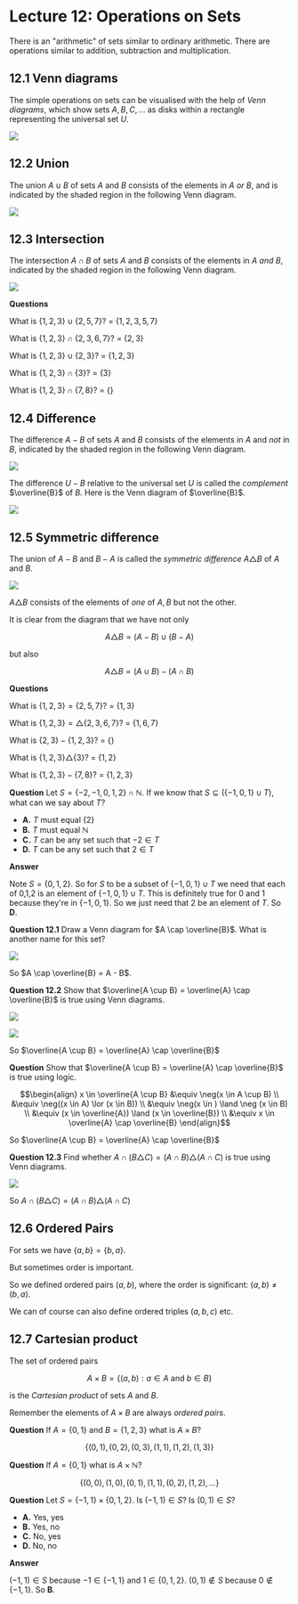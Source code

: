 # Lecture 12: Operations on Sets

There is an "arithmetic" of sets similar to ordinary arithmetic. There are
operations similar to addition, subtraction and multiplication.

## 12.1 Venn diagrams

The simple operations on sets can be visualised with the help of _Venn
diagrams_, which show sets $A,B,C,\dots$ as disks within a rectangle
representing the universal set $U$.

![](images/L12-P3.png)

## 12.2 Union

The union $A \cup B$ of sets $A$ and $B$ consists of the elements in $A$ _or_
$B$, and is indicated by the shaded region in the following Venn diagram.

![](images/L12-P4-1.png)

## 12.3 Intersection

The intersection $A \cap B$ of sets $A$ and $B$ consists of the elements in $A$
_and_ $B$, indicated by the shaded region in the following Venn diagram.

![](images/L12-P4-2.png)

**Questions**

What is $\{1,2,3\} \cup \{2,5,7\}$? = $\{1,2,3,5,7\}$

What is $\{1,2,3\} \cap \{2,3,6,7\}$? = $\{2,3\}$

What is $\{1,2,3\} \cup \{2,3\}$? = $\{1,2,3\}$

What is $\{1,2,3\} \cap \{3\}$? = $\{3\}$

What is $\{1,2,3\} \cap \{7,8\}$? = $\{\}$

## 12.4 Difference

The difference $A - B$ of sets $A$ and $B$ consists of the elements in $A$ and
_not_ in $B$, indicated by the shaded region in the following Venn diagram.

![](images/L12-P6-1.png)

The difference $U - B$ relative to the universal set $U$ is called the
_complement_ $\overline{B}$ of $B$. Here is the Venn diagram of $\overline{B}$.

![](images/L12-P6-2.png)

## 12.5 Symmetric difference

The union of $A-B$ and $B-A$ is called the _symmetric difference_ $A \triangle
B$ of $A$ and $B$.

![](images/L12-P7.png)

$A \triangle B$ consists of the elements of _one_ of $A,B$ but not the other.

It is clear from the diagram that we have not only

$$A \triangle B = (A-B) \cup (B-A)$$

but also

$$A \triangle B = (A \cup B) - (A \cap B)$$

**Questions**

What is $\{1,2,3\} = \{2,5,7\}$? = $\{1,3\}$

What is $\{1,2,3\} = \triangle \{2,3,6,7\}$? = $\{1,6,7\}$

What is $\{2,3\} - \{1,2,3\}$? = $\{\}$

What is $\{1,2,3\} \triangle \{3\}$? = $\{1,2\}$

What is $\{1,2,3\} - \{7,8\}$? = $\{1,2,3\}$

**Question** Let $S = \{-2,-1,0,1,2\} \cap \mathbb{N}$. If we know that $S
\subseteq (\{-1,0,1\} \cup T)$, what can we say about $T$?

- **A.** $T$ must equal $\{2\}$
- **B.** $T$ must equal $\mathbb{N}$
- **C.** $T$ can be any set such that $-2 \in T$
- **D.** $T$ can be any set such that $2 \in T$

**Answer**

Note $S = \{0,1,2\}$. So for $S$ to be a subset of $\{-1,0,1\} \cup T$ we need
that each of 0,1,2 is an element of $\{-1,0,1\} \cup T$. This is definitely true
for 0 and 1 because they're in $\{-1,0,1\}$. So we just need that 2 be an
element of $T$. So **D**.

**Question 12.1** Draw a Venn diagram for $A \cap \overline{B}$. What is another
name for this set?

![](images/L12-P10.png)

So $A \cap \overline{B} = A - B$.

**Question 12.2** Show that $\overline{A \cup B} = \overline{A} \cap
\overline{B}$ is true using Venn diagrams.

![](images/L12-P13.png)

![](images/L12-P14.png)

So $\overline{A \cup B} = \overline{A} \cap \overline{B}$

**Question** Show that $\overline{A \cup B} = \overline{A} \cap \overline{B}$ is
true using logic.

$$\begin{align}
  x \in \overline{A \cup B} &\equiv \neg(x \in A \cup B) \\
  &\equiv \neg((x \in A) \lor (x \in B)) \\
  &\equiv \neg(x \in ) \land \neg (x \in B) \\
  &\equiv (x \in \overline{A}) \land (x \in \overline{B}) \\
  &\equiv x \in \overline{A} \cap \overline{B}
\end{align}$$

So $\overline{A \cup B} = \overline{A} \cap \overline{B}$

**Question 12.3** Find whether $A \cap (B \triangle C) = (A \cap B) \triangle (A
\cap C)$ is true using Venn diagrams.

![](images/L12-P17.png)

So $A \cap (B \triangle C) = (A \cap B) \triangle (A \cap C)$

## 12.6 Ordered Pairs

For sets we have $\{a,b\} = \{b,a\}$.

But sometimes order is important.

So we defined ordered pairs $(a,b)$, where the order is significant: $(a,b) \not
= (b,a)$.

We can of course can also define ordered triples $(a,b,c)$ etc.

## 12.7 Cartesian product

The set of ordered pairs

$$A \times B = \{(a,b) : a \in A \text{ and } b \in B \}$$

is the _Cartesian product_ of sets $A$ and $B$.

Remember the elements of $A \times B$ are always _ordered pairs_.

**Question** If $A = \{0,1\}$ and $B = \{1,2,3\}$ what is $A \times B$?

$$\{(0,1),(0,2),(0,3),(1,1),(1,2),(1,3)\}$$

**Question** If $A = \{0,1\}$ what is $A \times \mathbb{N}$?

$$\{(0,0),(1,0),(0,1),(1,1),(0,2),(1,2),\dots\}$$

**Question** Let $S = \{-1,1\} \times \{0,1,2\}$. Is $(-1,1) \in S$? Is $(0,1)
\in S$?

- **A.** Yes, yes
- **B.** Yes, no
- **C.** No, yes
- **D.** No, no

**Answer**

$(-1,1) \in S$ because $-1 \in \{-1,1\}$ and $1 \in \{0,1,2\}$.
$(0,1) \not \in S$ because $0 \not \in \{-1,1\}$. So **B**.
